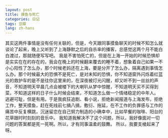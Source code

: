 ```yaml
---
layout: post
title: 摸鱼与死亡
categories: 日记
tags: 豆瓣
lang: zh-hans
---
```

其实这两件事情是没有任何关联的，但是，今天跟同事摸鱼聊天的时候不知怎么就谈论了起来，晚上又听到了上海静默之后的自杀率的播客，总感觉这两个月不能白白渡过，那就随便写写吧。
我是不害怕死亡的，但是在上海一开始的时候恐惧却是实实在在的存在的，我会在晚上的时候翻来覆去的睡不着，想象着自己如果一不小心阳性了怎么办，那个时候老妈还在上海，要是分开了怎么办，隔离遇到事情怎么办。那个时候最大的恐惧不是死亡，是对未知的恐惧，你不知道窗外闪烁着红蓝光的救护车的是不是往你这里来的，在深夜被灯光闪醒，却又听不到一丝丝的声音，不知道明天早晨几点会被楼下的大喇叭从梦中惊醒，不知道明天买不买得到菜，不知道这样的日子什么时候会结束，不知道怎么做一个情绪稳定的中年人。
逃避可耻，但是有用。于是我疯狂追剧、看小说，拒绝新闻报道与上海发布，拒绝工作，整天摸鱼，赶在死线前七搞八搞，敷衍、拖延，在不工作的负罪感与工作的痛苦中反复横跳，沉迷留恋在自己努力制造的小确幸中，比如早餐的咖啡、阳台的花草跟时时刻刻的音乐中。
我知道我解决不了这个问题，所以，我好像面对一切问题的答案都是死一死啊。所以，才有同事温柔的鼓舞。
所以，我要支棱起来了呀。